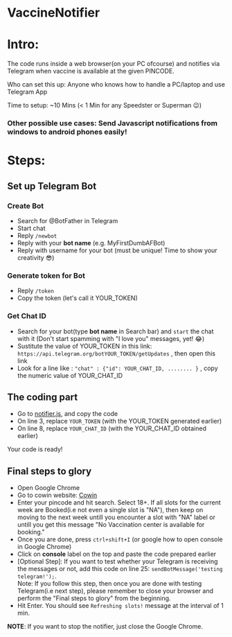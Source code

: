 # VaccineNotifier

# Intro:
The code runs inside a web browser(on your PC ofcourse) and notifies via Telegram when vaccine is available at the given PINCODE.  


Who can set this up: Anyone who knows how to handle a PC/laptop and use Telegram App

Time to setup: ~10 Mins (< 1 Min for any Speedster or Superman :wink:)  


### Other possible use cases: Send Javascript notifications from windows to android phones easily!


# Steps:


## Set up Telegram Bot
### Create Bot
- Search for @BotFather in Telegram
- Start chat
- Reply `/newbot`
- Reply with your **bot name** (e.g. MyFirstDumbAFBot)
- Reply with username for your bot (must be unique! Time to show your creativity :sunglasses:)

### Generate token for Bot
- Reply `/token`
- Copy the token (let's call it YOUR_TOKEN)

### Get Chat ID
- Search for your bot(type **bot name** in Search bar) and `start` the chat with it (Don't start spamming with "I love you" messages, yet! :joy:)
- Sustitute the value of YOUR_TOKEN in this link: `https://api.telegram.org/botYOUR_TOKEN/getUpdates` , then open this link
- Look for a line like : `"chat" : {"id": YOUR_CHAT_ID, ........ }` , copy the numeric value of YOUR_CHAT_ID

## The coding part
- Go to [notifier.js](https://github.com/abhimanyuZ/vaccineNotifier/blob/main/notifier.js), and copy the code
- On line 3, replace `YOUR_TOKEN` (with the YOUR_TOKEN generated earlier)
- On line 8, replace `YOUR_CHAT_ID` (with the YOUR_CHAT_ID obtained earlier)

Your code is ready!
  
## Final steps to glory
- Open Google Chrome
- Go to cowin website: [Cowin](https://www.cowin.gov.in/home)
- Enter your pincode and hit search. Select 18+. If all slots for the current week are Booked(i.e not even a single slot is "NA"), then keep on moving to the next week untill you encounter a slot with "NA" label or untill you get this message "No Vaccination center is available for booking."
- Once you are done, press `ctrl+shift+I` (or google how to open console in Google Chrome)
- Click on **console** label on the top and paste the code prepared earlier
- [Optional Step]: If you want to test whether your Telegram is receiving the messages or not, add this code on line 25: `sendBotMessage('testing telegram!');`.  
  Note: If you follow this step, then once you are done with testing Telegram(i.e next step), please remember to close your browser and perform the "Final steps to glory" from the beginning.
- Hit Enter. You should see `Refreshing slots!` message at the interval of 1 min.



**NOTE**: If you want to stop the notifier, just close the Google Chrome.

